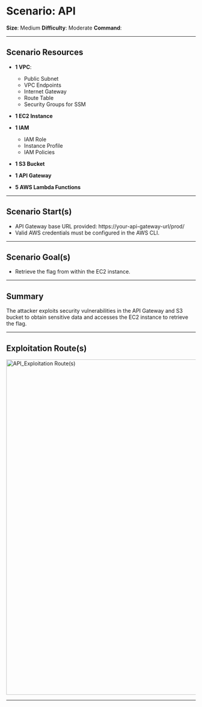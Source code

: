 # **Scenario: API**

**Size**: Medium
**Difficulty**: Moderate
**Command**: 

---

## **Scenario Resources**

- **1 VPC**:  
   - Public Subnet
   - VPC Endpoints  
   - Internet Gateway
   - Route Table  
   - Security Groups for SSM
     
- **1 EC2 Instance**
  
- **1 IAM**
   - IAM Role
   - Instance Profile 
   - IAM Policies

- **1 S3 Bucket**   

- **1 API Gateway** 

- **5 AWS Lambda Functions**

---

## **Scenario Start(s)**
- API Gateway base URL provided: https://your-api-gateway-url/prod/
- Valid AWS credentials must be configured in the AWS CLI.

---

## **Scenario Goal(s)**
- Retrieve the flag from within the EC2 instance.

---

## **Summary**
The attacker exploits security vulnerabilities in the API Gateway and S3 bucket to obtain sensitive data and accesses the EC2 instance to retrieve the flag.

---

## **Exploitation Route(s)**
<img width="890" alt="API_Exploitation Route(s)" src="https://github.com/user-attachments/assets/bc003e4c-2587-4065-8c5e-127c5ef57c80" />

---


